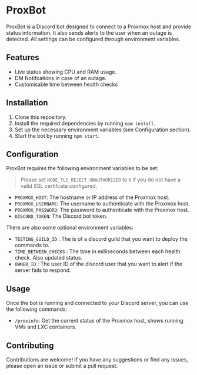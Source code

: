 # ProxBot

ProxBot is a Discord bot designed to connect to a Proxmox host and provide status information. It also sends alerts to the user when an outage is detected. All settings can be configured through environment variables.

## Features

- Live status showing CPU and RAM usage.
- DM Notifcations in case of an outage.
- Customisable time between health checks

## Installation

1. Clone this repository.
2. Install the required dependencies by running `npm install`.
3. Set up the necessary environment variables (see Configuration section).
4. Start the bot by running `npm start`.

## Configuration

ProxBot requires the following environment variables to be set:

> Please set `NODE_TLS_REJECT_UNAUTHORIZED` to `0` if you do not have a valid SSL certifcate configured.

- `PROXMOX_HOST`: The hostname or IP address of the Proxmox host.
- `PROXMOX_USERNAME`: The username to authenticate with the Proxmox host.
- `PROXMOX_PASSWORD`: The password to authenticate with the Proxmox host.
- `DISCORD_TOKEN`: The Discord bot token.

There are also some optional environment variables:

- `TESTING_GUILD_ID` : The is of a discord guild that you want to deploy the commands to.
- `TIME_BETWEEN_CHECKS` : The time in milliseconds between each health check. Also updated status.
- `OWNER_ID` : The user ID of the discord user that you want to alert if the server fails to respond.

## Usage

Once the bot is running and connected to your Discord server, you can use the following commands:

- `/proxinfo`: Get the current status of the Proxmox host, shows running VMs and LXC containers.


## Contributing

Contributions are welcome! If you have any suggestions or find any issues, please open an issue or submit a pull request.
